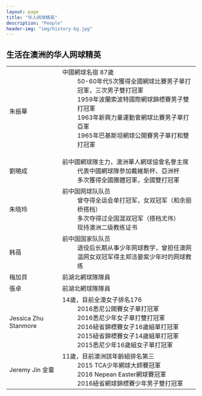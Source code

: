 ```yaml
---
layout: page
title: "华人网球精英"
description: "People"
header-img: "img/history-bg.jpg"
---
```

<h2>生活在澳洲的华人网球精英</h2>

<table class="table table-hover">
  <tr>
    <td>朱振華</td>
    <td>
      <dl>
        <dt>中國網球名宿 87歲</dt>
        <dd>50-60年代5次獲得全國網球比賽男子單打冠軍，三次男子雙打冠軍</dd>
        <dd>1959年波蘭索波特國際網球錦標賽男子雙打冠軍</dd>
        <dd>1963年新興力量運動會網球比賽男子單打亞軍</dd>
        <dd>1965年巴基斯坦網球公開賽男子單打和雙打冠軍</dd>
      </dl>
    </td>
  </tr>
  <tr>
    <td>劉曉成</td>
    <td>
      <dt>前中國網球隊主力，澳洲華人網球協會名譽主席</dt>
      <dd>代表中國網球隊參加戴維斯杯、亞洲杯</dd>
      <dd>多次獲得全國團體冠軍，全國雙打冠軍</dd>
    </td>
  </tr>
  <tr>
    <td>朱晓玲</td>
    <td>
      <dt>前中国网球队队员</dt>
      <dd>曾夺得全运会单打冠军，女双冠军（和余丽桥搭档）</dd>
      <dd>多次夺得过全国混双冠军（搭档尤伟）</dd>
      <dd>现持澳洲二级教练证书</dd>
    </td>
  </tr>
  <tr>
    <td>韩蓓</td>
    <td>
      <dt>前中国国家队队员</dt>
      <dd>退役后长期从事少年网球教学，曾担任澳网温网女双冠军得主郑洁晏紫少年时的网球教练</dd>
    </td>
  </tr>
  <tr>
    <td>梅加貝</td>
    <td>
      <dt>前湖北網球隊隊員</dt>
      <dd></dd>
    </td>
  </tr>
  <tr>
    <td>張卓</td>
    <td>
      <dt>前湖北網球隊隊員</dt>
      <dd></dd>
    </td>
  </tr>
  <tr>
    <td>Jessica Zhu Stanmore</td>
    <td>
      <dt>14歲，目前全澳女子排名176</dt>
      <dd>2016悉尼公開賽女子單打冠軍</dd>
      <dd>2016悉尼少年女子單打雙打冠軍</dd>
      <dd>2016紐省錦標賽女子16歲組單打冠軍</dd>
      <dd>2015紐省錦標賽女子14歲組單打冠軍</dd>
      <dd>2015悉尼少年16歲組女子單打冠軍</dd>
    </td>
  </tr>
  <tr>
    <td>Jeremy Jin 金童</td>
    <td>
      <dt>11歲，目前澳洲該年齡組排名第三</dt>
      <dd>2015 TCA少年網球大師賽冠軍</dd>
      <dd>2016 Nepean Easter網球賽冠軍</dd>
      <dd>2016紐省網球錦標賽少年男子雙打冠軍</dd>
    </td>
  </tr>

</table>
